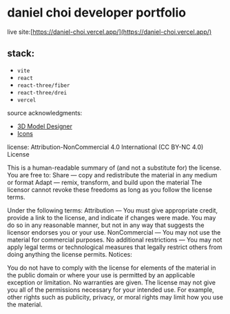 # daniel choi developer portfolio
live site:[https://daniel-choi.vercel.app/](https://daniel-choi.vercel.app/)

## stack:
- `vite`
- `react`
- `react-three/fiber`
- `react-three/drei`
- `vercel`

source acknowledgments:
- [3D Model Designer](https://twitter.com/thayumiko)
- [Icons](https://www.flaticon.com/)

license:
Attribution-NonCommercial 4.0 International (CC BY-NC 4.0) License

This is a human-readable summary of (and not a substitute for) the license. You are free to:
Share — copy and redistribute the material in any medium or format
Adapt — remix, transform, and build upon the material
The licensor cannot revoke these freedoms as long as you follow the license terms.

Under the following terms:
Attribution — You must give appropriate credit, provide a link to the license, and indicate if changes were made. You may do so in any reasonable manner, but not in any way that suggests the licensor endorses you or your use.
NonCommercial — You may not use the material for commercial purposes.
No additional restrictions — You may not apply legal terms or technological measures that legally restrict others from doing anything the license permits.
Notices:

You do not have to comply with the license for elements of the material in the public domain or where your use is permitted by an applicable exception or limitation.
No warranties are given. The license may not give you all of the permissions necessary for your intended use. For example, other rights such as publicity, privacy, or moral rights may limit how you use the material.

